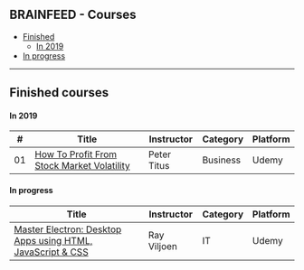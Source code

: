 ## BRAINFEED - Courses

+ [Finished](#finished)
   + [In 2019](#finished_2019)
+ [In progress](#in_progress)

---

<a id="finished"></a>
## Finished courses

<a id="finished_2019"></a>
#### In 2019

\# | Title | Instructor | Category | Platform
-- | ----- | ---------- | -------- | --------
01 | [How To Profit From Stock Market Volatility](https://www.udemy.com/how-to-trade-stock-market-volatility/) | Peter Titus | Business | Udemy

<a id="in_progress"></a>
#### In progress

Title | Instructor | Category | Platform
----- | ---------- | -------- | --------
[Master Electron: Desktop Apps using HTML, JavaScript & CSS](https://www.udemy.com/master-electron/) | Ray Viljoen | IT | Udemy
